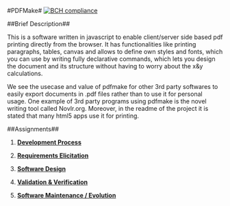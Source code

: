 #PDFMake#
[![BCH compliance](https://bettercodehub.com/edge/badge/joaopedrofump/pdfmake-1)](https://bettercodehub.com)

##Brief Description##

This is a software written in javascript to enable client/server side based pdf printing directly from the browser. It has functionalities like printing paragraphs, tables, canvas and allows to define own styles and fonts, which you can use by writing fully declarative commands, which lets you design the document and its structure without having to worry about the x&y calculations.

We see the usecase and value of pdfmake for other 3rd party softwares to easily export documents in .pdf files rather than to use it for personal usage. One example of 3rd party programs using pdfmake is the novel writing tool called Novlr.org. Moreover, in the readme of the project it is stated that many html5 apps use it for printing.

##Assignments##

1. **[Development Process](https://github.com/joaopedrofump/pdfmake-1/blob/master/ESOF-Docs/firstassignment.md)**

2. **[Requirements Elicitation](https://github.com/joaopedrofump/pdfmake-1/blob/master/ESOF-Docs/secondassignment.md)**

3. **[Software Design](https://github.com/joaopedrofump/pdfmake-1/blob/master/ESOF-Docs/thirdassignment.md)**

4. **[Validation & Verification](https://github.com/joaopedrofump/pdfmake-1/blob/master/ESOF-Docs/fourthassignment.md)**

5. **[Software Maintenance / Evolution](https://github.com/joaopedrofump/pdfmake-1/blob/master/ESOF-Docs/fifthassignment.md)**
